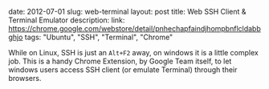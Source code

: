 date: 2012-07-01
slug: web-terminal
layout: post
title: Web SSH Client &amp; Terminal Emulator
description: 
link: https://chrome.google.com/webstore/detail/pnhechapfaindjhompbnflcldabbghjo
tags: "Ubuntu", "SSH", "Terminal", "Chrome"


While on Linux, SSH is just an `Alt+F2` away, on windows it is a little complex job. This is a handy Chrome Extension, by Google Team itself, to let windows users access SSH client (or emulate Terminal) through their browsers.
